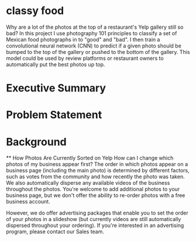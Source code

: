 # classy food
Why are a lot of the photos at the top of a restaurant's Yelp gallery still so bad?  In this project I use photography 101 principles to classify a set of Mexican food photographs in to "good" and "bad".  I then train a convolutional neural network (CNN) to predict if a given photo should be bumped to the top of the gallery or pushed to the bottom of the gallery.   This model could be used by review platforms or restaurant owners to automatically put the best photos up top.

# Executive Summary

# Problem Statement

# Background

** How Photos Are Currently Sorted on Yelp
How can I change which photos of my business appear first?
The order in which photos appear on a business page (including the main photo) is determined by different factors, such as votes from the community and how recently the photo was taken. We also automatically disperse any available videos of the business throughout the photos. You're welcome to add additional photos to your business page, but we don't offer the ability to re-order photos with a free business account.

However, we do offer advertising packages that enable you to set the order of your photos in a slideshow (but currently videos are still automatically dispersed throughout your ordering). If you're interested in an advertising program, please contact our Sales team.